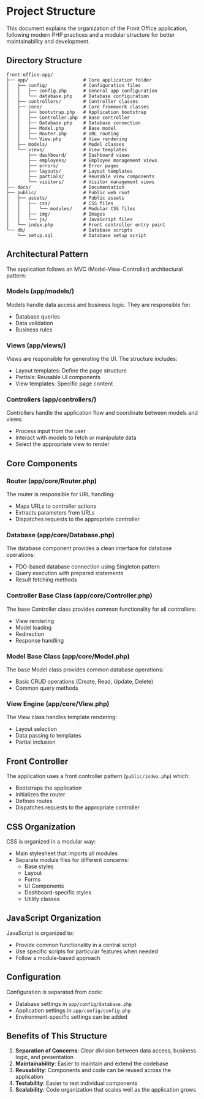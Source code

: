 # Project Structure

This document explains the organization of the Front Office application, following modern PHP practices and a modular structure for better maintainability and development.

## Directory Structure

```
front-office-app/
├── app/                    # Core application folder
│   ├── config/             # Configuration files
│   │   ├── config.php      # General app configuration
│   │   └── database.php    # Database configuration
│   ├── controllers/        # Controller classes
│   ├── core/               # Core framework classes
│   │   ├── bootstrap.php   # Application bootstrap
│   │   ├── Controller.php  # Base controller
│   │   ├── Database.php    # Database connection
│   │   ├── Model.php       # Base model
│   │   ├── Router.php      # URL routing
│   │   └── View.php        # View rendering
│   ├── models/             # Model classes
│   └── views/              # View templates
│       ├── dashboard/      # Dashboard views
│       ├── employees/      # Employee management views
│       ├── errors/         # Error pages
│       ├── layouts/        # Layout templates
│       ├── partials/       # Reusable view components
│       └── visitors/       # Visitor management views
├── docs/                   # Documentation
├── public/                 # Public web root
│   ├── assets/             # Public assets
│   │   ├── css/            # CSS files
│   │   │   └── modules/    # Modular CSS files
│   │   ├── img/            # Images
│   │   └── js/             # JavaScript files
│   └── index.php           # Front controller entry point
└── db/                     # Database scripts
    └── setup.sql           # Database setup script
```

## Architectural Pattern

The application follows an MVC (Model-View-Controller) architectural pattern:

### Models (app/models/)

Models handle data access and business logic. They are responsible for:
- Database queries
- Data validation
- Business rules

### Views (app/views/)

Views are responsible for generating the UI. The structure includes:
- Layout templates: Define the page structure
- Partials: Reusable UI components
- View templates: Specific page content

### Controllers (app/controllers/)

Controllers handle the application flow and coordinate between models and views:
- Process input from the user
- Interact with models to fetch or manipulate data
- Select the appropriate view to render

## Core Components

### Router (app/core/Router.php)

The router is responsible for URL handling:
- Maps URLs to controller actions
- Extracts parameters from URLs
- Dispatches requests to the appropriate controller

### Database (app/core/Database.php)

The database component provides a clean interface for database operations:
- PDO-based database connection using Singleton pattern
- Query execution with prepared statements
- Result fetching methods

### Controller Base Class (app/core/Controller.php)

The base Controller class provides common functionality for all controllers:
- View rendering
- Model loading
- Redirection
- Response handling

### Model Base Class (app/core/Model.php)

The base Model class provides common database operations:
- Basic CRUD operations (Create, Read, Update, Delete)
- Common query methods

### View Engine (app/core/View.php)

The View class handles template rendering:
- Layout selection
- Data passing to templates
- Partial inclusion

## Front Controller

The application uses a front controller pattern (`public/index.php`) which:
- Bootstraps the application
- Initializes the router
- Defines routes
- Dispatches requests to the appropriate controller

## CSS Organization

CSS is organized in a modular way:
- Main stylesheet that imports all modules
- Separate module files for different concerns:
  - Base styles
  - Layout
  - Forms
  - UI Components
  - Dashboard-specific styles
  - Utility classes

## JavaScript Organization

JavaScript is organized to:
- Provide common functionality in a central script
- Use specific scripts for particular features when needed
- Follow a module-based approach

## Configuration

Configuration is separated from code:
- Database settings in `app/config/database.php`
- Application settings in `app/config/config.php`
- Environment-specific settings can be added

## Benefits of This Structure

1. **Separation of Concerns**: Clear division between data access, business logic, and presentation
2. **Maintainability**: Easier to maintain and extend the codebase
3. **Reusability**: Components and code can be reused across the application
4. **Testability**: Easier to test individual components
5. **Scalability**: Code organization that scales well as the application grows